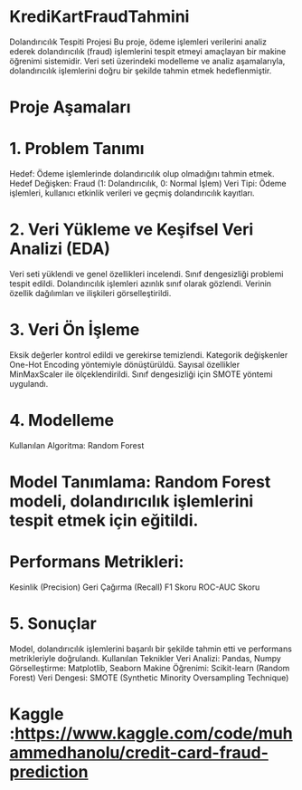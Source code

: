 # KrediKartFraudTahmini
Dolandırıcılık Tespiti Projesi
Bu proje, ödeme işlemleri verilerini analiz ederek dolandırıcılık (fraud) işlemlerini tespit etmeyi amaçlayan bir makine öğrenimi sistemidir. Veri seti üzerindeki modelleme ve analiz aşamalarıyla, dolandırıcılık işlemlerini doğru bir şekilde tahmin etmek hedeflenmiştir.
# Proje Aşamaları
# 1. Problem Tanımı
Hedef: Ödeme işlemlerinde dolandırıcılık olup olmadığını tahmin etmek.
Hedef Değişken: Fraud (1: Dolandırıcılık, 0: Normal İşlem)
Veri Tipi: Ödeme işlemleri, kullanıcı etkinlik verileri ve geçmiş dolandırıcılık kayıtları.
# 2. Veri Yükleme ve Keşifsel Veri Analizi (EDA)
Veri seti yüklendi ve genel özellikleri incelendi.
Sınıf dengesizliği problemi tespit edildi. Dolandırıcılık işlemleri azınlık sınıf olarak gözlendi.
Verinin özellik dağılımları ve ilişkileri görselleştirildi.
# 3. Veri Ön İşleme
Eksik değerler kontrol edildi ve gerekirse temizlendi.
Kategorik değişkenler One-Hot Encoding yöntemiyle dönüştürüldü.
Sayısal özellikler MinMaxScaler ile ölçeklendirildi.
Sınıf dengesizliği için SMOTE yöntemi uygulandı.
# 4. Modelleme
Kullanılan Algoritma:
Random Forest
# Model Tanımlama: Random Forest modeli, dolandırıcılık işlemlerini tespit etmek için eğitildi.
# Performans Metrikleri:
Kesinlik (Precision)
Geri Çağırma (Recall)
F1 Skoru
ROC-AUC Skoru
# 5. Sonuçlar
Model, dolandırıcılık işlemlerini başarılı bir şekilde tahmin etti ve performans metrikleriyle doğrulandı.
Kullanılan Teknikler
Veri Analizi: Pandas, Numpy
Görselleştirme: Matplotlib, Seaborn
Makine Öğrenimi: Scikit-learn (Random Forest)
Veri Dengesi: SMOTE (Synthetic Minority Oversampling Technique)
# Kaggle :https://www.kaggle.com/code/muhammedhanolu/credit-card-fraud-prediction

